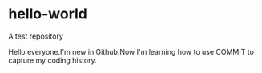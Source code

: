 # hello-world
A test repository

 Hello everyone.I'm new in Github.Now I'm learning how to use COMMIT to capture my coding history.
